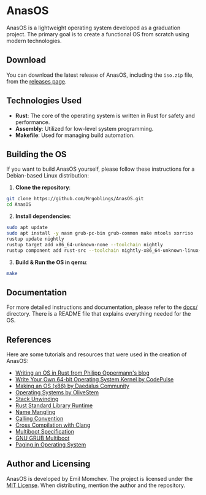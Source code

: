 # AnasOS

AnasOS is a lightweight operating system developed as a graduation project. The primary goal is to create a functional OS from scratch using modern technologies.

## Download

You can download the latest release of AnasOS, including the `iso.zip` file, from the [releases page](https://github.com/Mrgoblings/AnasOS/releases).

## Technologies Used

- **Rust**: The core of the operating system is written in Rust for safety and performance.
- **Assembly**: Utilized for low-level system programming.
- **Makefile**: Used for managing build automation.

## Building the OS

If you want to build AnasOS yourself, please follow these instructions for a Debian-based Linux distribution:

1. **Clone the repository**:

```sh
git clone https://github.com/Mrgoblings/AnasOS.git
cd AnasOS
```

2. **Install dependencies**:

```sh
sudo apt update
sudo apt install -y nasm grub-pc-bin grub-common make mtools xorriso
rustup update nightly
rustup target add x86_64-unknown-none --toolchain nightly
rustup component add rust-src --toolchain nightly-x86_64-unknown-linux-gnu
```

3. **Build & Run the OS in qemu**:

```sh
make
```

## Documentation

For more detailed instructions and documentation, please refer to the [docs/](docs/) directory. There is a README file that explains everything needed for the OS.

## References

Here are some tutorials and resources that were used in the creation of AnasOS:

- [ Writing an OS in Rust from Philipp Oppermann's blog](https://os.phil-opp.com/)
- [Write Your Own 64-bit Operating System Kernel by CodePulse](https://www.youtube.com/playlist?list=PLZQftyCk7_SeZRitx5MjBKzTtvk0pHMtp)
- [Making an OS (x86) by Daedalus Community](https://www.youtube.com/playlist?list=PLm3B56ql_akNcvH8vvJRYOc7TbYhRs19M)
- [Operating Systems by OliveStem](https://www.youtube.com/playlist?list=PL2EF13wm-hWAglI8rRbdsCPq_wRpYvQQy)
- [Stack Unwinding](https://www.bogotobogo.com/cplusplus/stackunwinding.php)
- [Rust Standard Library Runtime](https://github.com/rust-lang/rust/blob/bb4d1491466d8239a7a5fd68bd605e3276e97afb/src/libstd/rt.rs#L32-L73)
- [Name Mangling](https://en.wikipedia.org/wiki/Name_mangling)
- [Calling Convention](https://en.wikipedia.org/wiki/Calling_convention)
- [Cross Compilation with Clang](https://clang.llvm.org/docs/CrossCompilation.html#target-triple)
- [Multiboot Specification](https://wiki.osdev.org/Multiboot)
- [GNU GRUB Multiboot](https://www.gnu.org/software/grub/manual/multiboot/multiboot.html#OS-image-format)
- [Paging in Operating System](https://www.geeksforgeeks.org/paging-in-operating-system/)

## Author and Licensing

AnasOS is developed by Emil Momchev. The project is licensed under the [MIT License](LICENSE). When distributing, mention the author and the repository.
